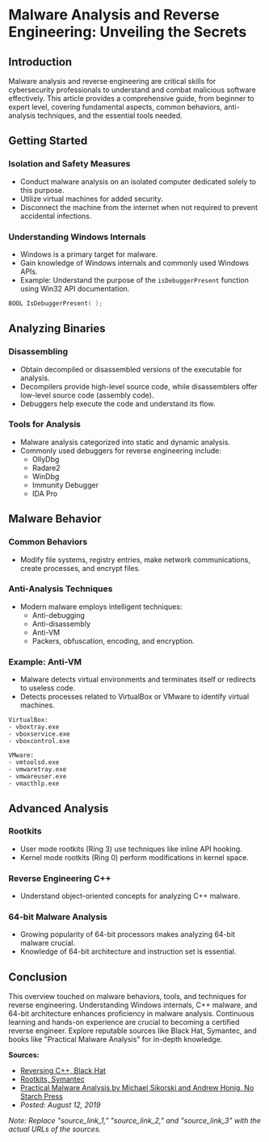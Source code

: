# Malware Analysis and Reverse Engineering: Unveiling the Secrets

## Introduction

Malware analysis and reverse engineering are critical skills for cybersecurity professionals to understand and combat malicious software effectively. This article provides a comprehensive guide, from beginner to expert level, covering fundamental aspects, common behaviors, anti-analysis techniques, and the essential tools needed.

## Getting Started

### Isolation and Safety Measures
- Conduct malware analysis on an isolated computer dedicated solely to this purpose.
- Utilize virtual machines for added security.
- Disconnect the machine from the internet when not required to prevent accidental infections.

### Understanding Windows Internals
- Windows is a primary target for malware.
- Gain knowledge of Windows internals and commonly used Windows APIs.
- Example: Understand the purpose of the `isDebuggerPresent` function using Win32 API documentation.

```c
BOOL IsDebuggerPresent( );
```

## Analyzing Binaries

### Disassembling
- Obtain decompiled or disassembled versions of the executable for analysis.
- Decompilers provide high-level source code, while disassemblers offer low-level source code (assembly code).
- Debuggers help execute the code and understand its flow.

### Tools for Analysis
- Malware analysis categorized into static and dynamic analysis.
- Commonly used debuggers for reverse engineering include:
  - OllyDbg
  - Radare2
  - WinDbg
  - Immunity Debugger
  - IDA Pro

## Malware Behavior

### Common Behaviors
- Modify file systems, registry entries, make network communications, create processes, and encrypt files.

### Anti-Analysis Techniques
- Modern malware employs intelligent techniques:
  - Anti-debugging
  - Anti-disassembly
  - Anti-VM
  - Packers, obfuscation, encoding, and encryption.

### Example: Anti-VM
- Malware detects virtual environments and terminates itself or redirects to useless code.
- Detects processes related to VirtualBox or VMware to identify virtual machines.

```plaintext
VirtualBox:
- vboxtray.exe
- vboxservice.exe
- vboxcontrol.exe

VMware:
- vmtoolsd.exe
- vmwaretray.exe
- vmwareuser.exe
- vmacthlp.exe
```

## Advanced Analysis

### Rootkits
- User mode rootkits (Ring 3) use techniques like inline API hooking.
- Kernel mode rootkits (Ring 0) perform modifications in kernel space.

### Reverse Engineering C++
- Understand object-oriented concepts for analyzing C++ malware.

### 64-bit Malware Analysis
- Growing popularity of 64-bit processors makes analyzing 64-bit malware crucial.
- Knowledge of 64-bit architecture and instruction set is essential.

## Conclusion

This overview touched on malware behaviors, tools, and techniques for reverse engineering. Understanding Windows internals, C++ malware, and 64-bit architecture enhances proficiency in malware analysis. Continuous learning and hands-on experience are crucial to becoming a certified reverse engineer. Explore reputable sources like Black Hat, Symantec, and books like "Practical Malware Analysis" for in-depth knowledge.

**Sources:**
- [Reversing C++, Black Hat](source_link_1)
- [Rootkits, Symantec](source_link_2)
- [Practical Malware Analysis by Michael Sikorski and Andrew Honig, No Starch Press](source_link_3)
- *Posted: August 12, 2019*

*Note: Replace "source_link_1," "source_link_2," and "source_link_3" with the actual URLs of the sources.*
